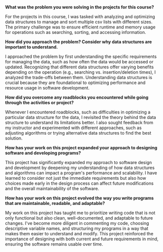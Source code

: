 **What was the problem you were solving in the projects for this course?**

For the projects in this course, I was tasked with analyzing and optimizing data structures to manage and sort multiple csv lists with different sizes. The primary challenge was to ensure efficient runtime and memory usage for operations such as searching, sorting, and accessing information.

**How did you approach the problem? Consider why data structures are important to understand.**

I approached the problem by first understanding the specific requirements for managing the data, such as how often the data would be accessed or updated. Recognizing that different data structures offer varying benefits depending on the operation (e.g., searching vs. insertion/deletion times), I analyzed the trade-offs between them. Understanding data structures is crucial because they are foundational to optimizing performance and resource usage in software development.

**How did you overcome any roadblocks you encountered while going through the activities or project?**

Whenever I encountered roadblocks, such as difficulties in optimizing a particular data structure for the data, I revisited the theory behind the data structure to understand its limitations better. I also sought feedback from my instructor and experimented with different approaches, such as adjusting algorithms or trying alternative data structures to find the best solution.

**How has your work on this project expanded your approach to designing software and developing programs?**

This project has significantly expanded my approach to software design and development by deepening my understanding of how data structures and algorithms can impact a program's performance and scalability. I have learned to consider not just the immediate requirements but also how choices made early in the design process can affect future modifications and the overall maintainability of the software.

**How has your work on this project evolved the way you write programs that are maintainable, readable, and adaptable?**

My work on this project has taught me to prioritize writing code that is not only functional but also clean, well-documented, and adaptable to future changes. I've become more diligent in commenting my code, choosing descriptive variable names, and structuring my programs in a way that makes them easier to understand and modify. This project reinforced the importance of designing with both current and future requirements in mind, ensuring the software remains usable over time.
